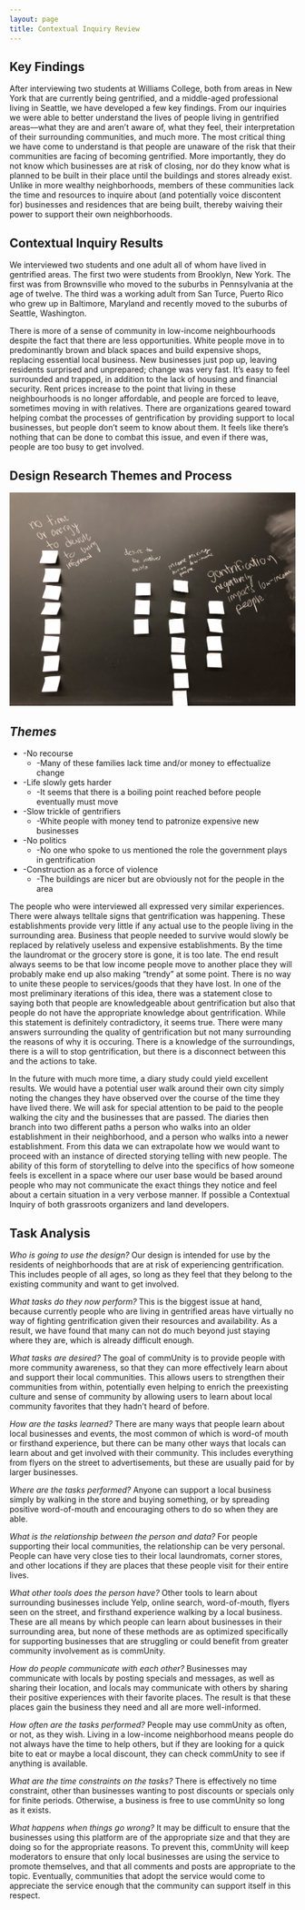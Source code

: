 ```yaml
---
layout: page
title: Contextual Inquiry Review
---
```


## Key Findings

After interviewing two students at Williams College, both from areas in New York that are currently being gentrified, and a middle-aged professional living in Seattle, we have developed a few key findings. From our inquiries we were able to better understand the lives of people living in gentrified areas––what they are and aren’t aware of, what they feel, their interpretation of their surrounding communities, and much more. The most critical thing we have come to understand is that people are unaware of the risk that their communities are facing of  becoming gentrified. More importantly, they do not know which businesses are at risk of closing, nor do they know what is planned to be built in their place until the buildings and stores already exist. Unlike in more wealthy neighborhoods, members of these communities lack the time and resources to inquire about (and potentially voice discontent for) businesses and residences that are being built, thereby waiving their power to support their own neighborhoods.

## Contextual Inquiry Results

We interviewed two students and one adult all of whom have lived in gentrified areas. The first two were students from Brooklyn, New York. The first was from Brownsville who moved to the suburbs in Pennsylvania at the age of twelve. The third was a working adult from San Turce, Puerto Rico who grew up in Baltimore, Maryland and recently moved to the suburbs of Seattle, Washington.
	
There is more of a sense of community in low-income neighbourhoods despite the fact that there are less opportunities. White people move in to predominantly brown and black spaces and build expensive shops, replacing essential local business. New businesses just pop up, leaving residents surprised and unprepared; change was very fast. It’s easy to feel surrounded and trapped, in addition to the lack of housing and financial security. Rent prices increase to the point that living in these neighbourhoods is no longer affordable, and people are forced to leave, sometimes moving in with relatives. There are organizations geared toward helping combat the processes of gentrification by providing support to local businesses, but people don’t seem to know about them. It feels like there’s nothing that can be done to combat this issue, and even if there was, people are too busy to get involved.

## Design Research Themes and Process

<img src="/img/affinityDiag.png" class="center"> 

## _Themes_

* -No recourse
	* -Many of these families lack time and/or money to effectualize change
* -Life slowly gets harder
	* -It seems that there is a boiling point reached before people eventually must move
* -Slow trickle of gentrifiers 
	* -White people with money tend to patronize expensive new businesses 
* -No politics
	* -No one who spoke to us mentioned the role the government plays in gentrification
* -Construction as a force of violence
	* -The buildings are nicer but are obviously not for the people in the area


The people who were interviewed all expressed very similar experiences. There were always telltale signs that gentrification was happening. These establishments provide very little if any actual use to the people living in the surrounding area. Business that people needed to survive would slowly be replaced by relatively useless and expensive establishments. By the time the laundromat or the grocery store is gone, it is too late. The end result always seems to be that low income people move to another place they will probably make end up also making “trendy” at some point. There is no way to unite these people to services/goods that they have lost. 
In one of the most preliminary iterations of this idea, there was a statement close to saying both that people are knowledgeable about gentrification but also that people do not have the appropriate knowledge about gentrification. While this statement is definitely contradictory, it seems true. There were many answers surrounding the quality of gentrification but not many surrounding the reasons of why it is occuring. There is a knowledge of the surroundings, there is a will to stop gentrification, but there is a disconnect between this and the actions to take. 

In the future with much more time, a diary study could yield excellent results. We would have a potential user walk around their own city simply noting the changes they have observed over the course of the time they have lived there. We will ask for special attention to be paid to the people walking the city and the businesses that are passed. The diaries then branch into two different paths a person who walks into an older establishment in their neighborhood, and a person who walks into a newer establishment. From this data we can extrapolate how we would want to proceed with an instance of directed storying telling with new people. The ability of this form of storytelling to delve into the specifics of how someone feels is excellent in a space where our user base would be based around people who may not communicate the exact things they notice and feel about a certain situation in a very verbose manner. If possible a Contextual Inquiry of both grassroots organizers and land developers.

## Task Analysis

_Who is going to use the design?_ Our design is intended for use by the residents of neighborhoods that are at risk of experiencing gentrification. This includes people of all ages, so long as they feel that they belong to the existing community and want to get involved.

_What tasks do they now perform?_ This is the biggest issue at hand, because currently people who are living in gentrified areas have virtually no way of fighting gentrification given their resources and availability. As a result, we have found that many can not do much beyond just staying where they are, which is already difficult enough.

_What tasks are desired?_ The goal of commUnity is to provide people with more community awareness, so that they can more effectively learn about and support their local communities. This allows users to strengthen their communities from within, potentially even helping to enrich the preexisting culture and sense of community by allowing users to learn about local community favorites that they hadn’t heard of before.

_How are the tasks learned?_ There are many ways that people learn about local businesses and events, the most common of which is word-of mouth or firsthand experience, but there can be many other ways that locals can learn about and get involved with their community. This includes everything from flyers on the street to advertisements, but these are usually paid for by larger businesses.

_Where are the tasks performed?_ Anyone can support a local business simply by walking in the store and buying something, or by spreading positive word-of-mouth and encouraging others to do so when they are able.

_What is the relationship between the person and data?_ For people supporting their local communities, the relationship can be very personal. People can have very close ties to their local laundromats, corner stores, and other locations if they are places that these people visit for their entire lives. 

_What other tools does the person have?_ Other tools to learn about surrounding businesses include Yelp, online search, word-of-mouth, flyers seen on the street, and firsthand experience walking by a local business. These are all means by which people can learn about businesses in their surrounding area, but none of these methods are as optimized specifically for supporting businesses that are struggling or could benefit from greater community involvement as is commUnity.

_How do people communicate with each other?_ Businesses may communicate with locals by posting specials and messages, as well as sharing their location, and locals may communicate with others by sharing their positive experiences with their favorite places. The result is that these places gain the business they need and all are more well-informed.

_How often are the tasks performed?_ People may use commUnity as often, or not, as they wish. Living in a low-income neighborhood means people do not always have the time to help others, but if they are looking for a quick bite to eat or maybe a local discount, they can check commUnity to see if anything is available.

_What are the time constraints on the tasks?_ There is effectively no time constraint, other than businesses wanting to post discounts or specials only for finite periods. Otherwise, a business is free to use commUnity so long as it exists.

_What happens when things go wrong?_ It may be difficult to ensure that the businesses using this platform are of the appropriate size and that they are doing so for the appropriate reasons. To prevent this, commUnity will keep moderators to ensure that only local businesses are using the service to promote themselves, and that all comments and posts are appropriate to the topic. Eventually, communities that adopt the service would come to appreciate the service enough that the community can support itself in this respect. 
